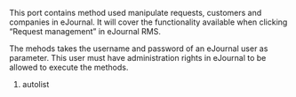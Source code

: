 <properties date="2016-06-24"
SortOrder="139"
/>

This port contains method used manipulate requests, customers and companies in eJournal. It will cover the functionality available when clicking “Request management” in eJournal RMS.

The mehods takes the username and password of an eJournal user as parameter. This user must have administration rights in eJournal to be allowed to execute the methods.

1. autolist
